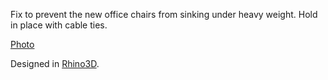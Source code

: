 Fix to prevent the new office chairs from sinking under heavy weight.
Hold in place with cable ties.

[Photo][2]

Designed in [Rhino3D][1].

[1]: https://www.rhino3d.com/
[2]: images/2024-09-03_photo.jpg
